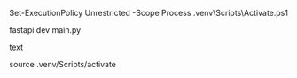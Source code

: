 
Set-ExecutionPolicy Unrestricted -Scope Process
.venv\Scripts\Activate.ps1

fastapi dev main.py

[text](http://127.0.0.1:8000/docs)


source .venv/Scripts/activate